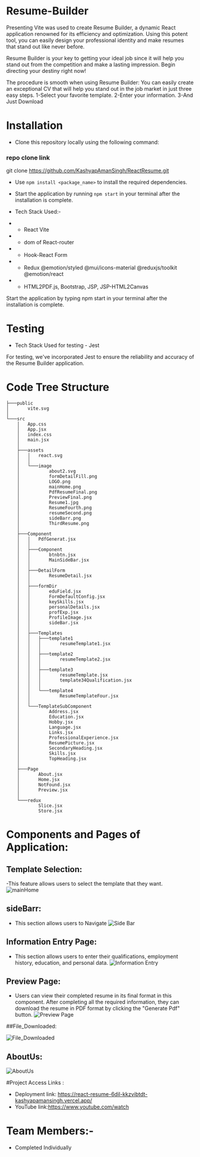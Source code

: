 

# Resume-Builder

Presenting Vite was used to create Resume Builder, a dynamic React application renowned for its efficiency and optimization. Using this potent tool, you can easily design your professional identity and make resumes that stand out like never before.

Resume Builder is your key to getting your ideal job since it will help you stand out from the competition and make a lasting impression. Begin directing your destiny right now!

The procedure is smooth when using Resume Builder:
You can easily create an exceptional CV that will help you stand out in the job market in just three easy steps.
1-Select your favorite template.
2-Enter your information.
3-And  Just Download

# Installation
- Clone this repository locally using the following command:
 
### repo clone link
git clone https://github.com/KashyapAmanSingh/ReactResume.git


- Use `npm install <package_name>` to install the required dependencies.
- Start the application by running `npm start` in your terminal after the installation is complete.


- Tech Stack Used:-
- - React Vite
- - dom of React-router
- - Hook-React Form
- - Redux @emotion/styled @mui/icons-material @reduxjs/toolkit @emotion/react
- - HTML2PDF.js, Bootstrap, JSP, JSP-HTML2Canvas

Start the application by typing npm start in your terminal after the installation is complete.

# Testing
 - Tech Stack Used for testing - Jest

For testing, we've incorporated Jest to ensure the reliability and accuracy of the Resume Builder application.
 

# Code Tree Structure

```│
├───public
│       vite.svg
│
└───src
    │   App.css
    │   App.jsx
    │   index.css
    │   main.jsx
    │
    ├───assets
    │   │   react.svg
    │   │
    │   └───image
    │           about2.svg
    │           formDetailFill.png
    │           LOGO.png
    │           mainHome.png
    │           PdfResumeFinal.png
    │           PreviewFinal.png
    │           Resume1.jpg
    │           ResumeFourth.png
    │           resumeSecond.png
    │           sideBarr.png
    │           ThirdResume.png
    │
    ├───Component
    │   │   PdfGenerat.jsx
    │   │
    │   ├───Component
    │   │       btnbtn.jsx
    │   │       MainSideBar.jsx
    │   │
    │   ├───DetailForm
    │   │       ResumeDetail.jsx
    │   │
    │   ├───formDir
    │   │       eduField.jsx
    │   │       FormDefaultConfig.jsx
    │   │       keySkills.jsx
    │   │       personalDetails.jsx
    │   │       profExp.jsx
    │   │       ProfileImage.jsx
    │   │       sideBar.jsx
    │   │
    │   ├───Templates
    │   │   ├───template1
    │   │   │       resumeTemplate1.jsx
    │   │   │
    │   │   ├───template2
    │   │   │       resumeTemplate2.jsx
    │   │   │
    │   │   ├───template3
    │   │   │       resumeTemplate.jsx
    │   │   │       template34Qualification.jsx
    │   │   │
    │   │   └───template4
    │   │           ResumeTemplateFour.jsx
    │   │
    │   └───TemplateSubComponent
    │           Address.jsx
    │           Education.jsx
    │           Hobby.jsx
    │           Language.jsx
    │           Links.jsx
    │           ProfessionalExperience.jsx
    │           ResumePicture.jsx
    │           SecondaryHeading.jsx
    │           Skills.jsx
    │           TopHeading.jsx
    │
    ├───Page
    │       About.jsx
    │       Home.jsx
    │       NotFound.jsx
    │       Preview.jsx
    │
    └───redux
            Slice.jsx
            Store.jsx
```

# Components and Pages of Application:
 
## Template Selection:
-This feature allows users to select the template that they want. 
![mainHome](https://github.com/KashyapAmanSingh/ReactResume/assets/119684617/4e5300a3-8a6a-4a13-bcb9-48e04aada93b)

## sideBarr: 
- This section allows users to Navigate 
  ![Side Bar](https://github.com/KashyapAmanSingh/ReactResume/assets/119684617/94990d51-dcb1-49da-a3df-103c887de470)

## Information Entry Page: 
- This section allows users to enter their qualifications, employment history, education, and personal data.
  ![Information Entry](https://github.com/KashyapAmanSingh/ReactResume/assets/119684617/9741edfe-2757-4cdb-9782-25def261f44a)



## Preview Page: 
- Users can view their completed resume in its final format in this component. After completing all the required information, they can download the resume in PDF format by clicking the "Generate Pdf" button.
![Preview Page](https://github.com/KashyapAmanSingh/ReactResume/assets/119684617/f94e8a32-2525-4971-88fd-8f043b54b040)


##File_Downloaded: 

![File_Downloaded](https://github.com/KashyapAmanSingh/ReactResume.git/src/assets/image/PdfResumeFinal.png)
 
## AboutUs: 

![AboutUs](https://github.com/KashyapAmanSingh/ReactResume/assets/119684617/79860fda-7e70-4c84-8734-4d02ce1ffdb0)




#Project Access Links :
- Deployment link: https://react-resume-6dil-kkzvibtdt-kashyapamansingh.vercel.app/
- YouTube link:https://www.youtube.com/watch
 
 # Team Members:-
 - Completed Individually




